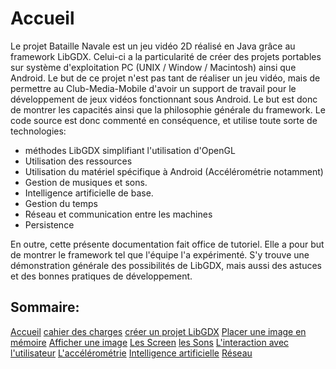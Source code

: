 # Accueil #

Le projet Bataille Navale est un jeu vidéo 2D réalisé en Java grâce au framework LibGDX. Celui-ci a la particularité de créer des projets portables sur système d'exploitation PC (UNIX / Window / Macintosh) ainsi que Android.
Le but de ce projet n'est pas tant de réaliser un jeu vidéo, mais de permettre au Club-Media-Mobile d'avoir un support de travail pour le développement de jeux vidéos fonctionnant sous Android. Le but est donc de montrer les capacités ainsi que la philosophie générale du framework.
Le code source est donc commenté en conséquence, et utilise toute sorte de technologies:
 * méthodes LibGDX simplifiant l'utilisation d'OpenGL
 * Utilisation des ressources
 * Utilisation du matériel spécifique à Android (Accélérométrie notamment)
 * Gestion de musiques et sons.
 * Intelligence artificielle de base.
 * Gestion du temps
 * Réseau et communication entre les machines
 * Persistence


En outre, cette présente documentation fait office de tutoriel. Elle a pour but de montrer le framework tel que l'équipe l'a expérimenté. S'y trouve une démonstration générale des possibilités de LibGDX, mais aussi des astuces et des bonnes pratiques de développement.



## Sommaire: ##
[Accueil](accueil.html)
[cahier des charges](cahier_des_charges.html)
[créer un projet LibGDX](creer_projet.html)
[Placer une image en mémoire](Les_Images_en_LibGDX.html)
[Afficher une image](les_bases_du_painting.html)
[Les Screen](screens.html)
[les Sons](sons.html)
[L'interaction avec l'utilisateur](reaction.html)
[L'accélérométrie](accélérométrie.html)
[Intelligence artificielle](intelligence_artificielle.html)
[Réseau](reseau.html)
